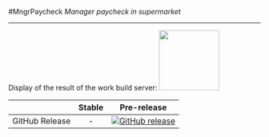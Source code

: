 #MngrPaycheck
_Manager paycheck in supermarket_

----------------
Display of the result of the work build server:
<a href="https://ci.appveyor.com/project/AndrewGumenyuk/ManagerPaycheck" width="120">
  <image src="https://ci.appveyor.com/api/projects/status/github//AndrewGumenyuk/ManagerPaycheck " width="120">
</a>

||Stable|Pre-release|
|:--:|:--:|:--:|
|GitHub Release|-|[![GitHub release](https://img.shields.io/github/release/andrewgumenyuk/managerpaycheck.svg)](https://github.com/AndrewGumenyuk/ManagerPaycheck/releases/latest)|
